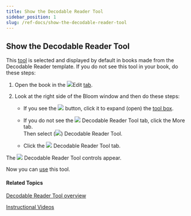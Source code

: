 ```yaml
---
title: Show the Decodable Reader Tool
sidebar_position: 1
slug: /ref-docs/show-the-decodable-reader-tool
---
```


## Show the Decodable Reader Tool

This [tool](../../../Concepts/Tool_Box.md) is selected and displayed by default in books made from the Decodable Reader template. If you do not see this tool in your book, do these steps:

1.  Open the book in the ![](/ref-docs-assets/images/User_Interface/Tabs/EditTab.png)Edit [tab](../../../User_Interface/Tabs/Edit_tab_commands.md).
    
2.  Look at the right side of the Bloom window and then do these steps:
    
    -   If you see the ![](/ref-docs-assets/images/Tasks/Edit_tasks/Leveled_Reader_Tool/Show_the_Leveled_Reader_Tool_NEW.png) button, click it to expand (open) the [tool box](../../../Concepts/Tool_Box.md).
        
    -   If you do not see the ![](/ref-docs-assets/images/Tasks/Edit_tasks/Decodable_Reader_Tool/DRT_Tab.png) Decodable Reader Tool tab, click the More tab.  
        Then select (![](/ref-docs-assets/images/CheckedBoxMorePane.png)) Decodable Reader Tool.
        
    -   Click the ![](/ref-docs-assets/images/Tasks/Edit_tasks/Decodable_Reader_Tool/DRT_Tab.png) Decodable Reader Tool tab.
        

The ![](/ref-docs-assets/images/Tasks/Edit_tasks/Decodable_Reader_Tool/Decodable_Reader_Tool_icon.png) Decodable Reader Tool controls appear.

Now you can [use](Decodable_Reader_Tool_overview.md) this tool.

#### Related Topics

[Decodable Reader Tool overview](Decodable_Reader_Tool_overview.md)

[Instructional Videos](../../../FAQ/Instructional_Videos.md)
